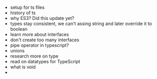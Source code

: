- setup for ts files
- history of ts
- why ES3? Did this update yet?
- types stay consistent, we can't assing string and later override it to boolean
- learn more about interfaces
- don't create too many interfaces
- pipe operator in typescript?
- unions
- research more on type
- read on datatypes for TypeScript
- what is void
- 
